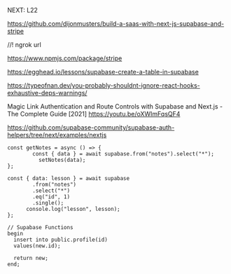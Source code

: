 NEXT: L22

https://github.com/dijonmusters/build-a-saas-with-next-js-supabase-and-stripe

//! ngrok url

https://www.npmjs.com/package/stripe

https://egghead.io/lessons/supabase-create-a-table-in-supabase

https://typeofnan.dev/you-probably-shouldnt-ignore-react-hooks-exhaustive-deps-warnings/

Magic Link Authentication and Route Controls with Supabase and Next.js - The Complete Guide [2021]
https://youtu.be/oXWImFqsQF4

https://github.com/supabase-community/supabase-auth-helpers/tree/next/examples/nextjs

```
const getNotes = async () => {
    	const { data } = await supabase.from("notes").select("*");
    	  setNotes(data);
};

const { data: lesson } = await supabase
        .from("notes")
        .select("*")
        .eq("id", 1)
        .single();
      console.log("lesson", lesson);
};

// Supabase Functions
begin
  insert into public.profile(id)
  values(new.id);

  return new;
end;
```
